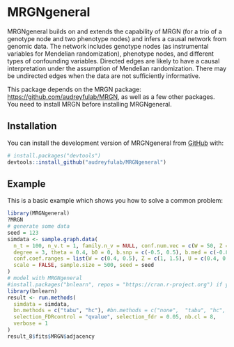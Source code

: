 
<!-- README.md is generated from README.Rmd. Please edit that file -->

# MRGNgeneral

MRGNgeneral builds on and extends the capability of MRGN (for a trio of
a genotype node and two phenotype nodes) and infers a causal network
from genomic data. The network includes genotype nodes (as instrumental
variables for Mendelian randomization), phenotype nodes, and different
types of confounding variables. Directed edges are likely to have a
causal interpretation under the assumption of Mendelian randomization.
There may be undirected edges when the data are not sufficiently
informative.

This package depends on the MRGN package:
<https://github.com/audreyfulab/MRGN>, as well as a few other packages.
You need to install MRGN before installing MRGNgeneral.

## Installation

You can install the development version of MRGNgeneral from
[GitHub](https://github.com/) with:

``` r
# install.packages("devtools")
devtools::install_github("audreyfulab/MRGNgeneral")
```

## Example

This is a basic example which shows you how to solve a common problem:

``` r
library(MRGNgeneral)
?MRGN
# generate some data
seed = 123
simdata <- sample.graph.data(
  n_t = 100, n_v.t = 1, family.n_v = NULL, conf.num.vec = c(W = 50, Z = 50, U = 200, K = 0, I = 10), graph_type = "scale-free", 
  degree = 3, theta = 0.4, b0 = 0, b.snp = c(-0.5, 0.5), b.med = c(-0.8, 0.8), sigma = 0.1, neg.freq = 0.5, 
  conf.coef.ranges = list(W = c(0.4, 0.5), Z = c(1, 1.5), U = c(0.4, 0.5), K = c(0.15, 0.5)), 
  scale = FALSE, sample.size = 500, seed = seed
)
# model with MRGNgeneral
#install.packages("bnlearn", repos = "https://cran.r-project.org") if you set bn.methods, otherwise run.methods() only run MRGNgeneral method
library(bnlearn)
result <- run.methods(
  simdata = simdata,    
  bn.methods = c("tabu", "hc"), #bn.methods = c("none",  "tabu", "hc", "pc.stable", "mmhc")
  selection_FDRcontrol = "qvalue", selection_fdr = 0.05, nb.cl = 8,
  verbose = 1
)
result_8$fits$MRGN$adjacency
```

<!-- What is special about using `README.Rmd` instead of just `README.md`? You can include R chunks like so: -->

<!-- You'll still need to render `README.Rmd` regularly, to keep `README.md` up-to-date. `devtools::build_readme()` is handy for this. You could also use GitHub Actions to re-render `README.Rmd` every time you push. An example workflow can be found here: <https://github.com/r-lib/actions/tree/v1/examples>. -->
